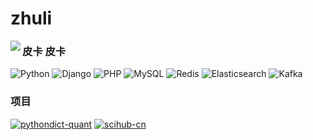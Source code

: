 # zhuli
<img align="left" src="https://github-readme-stats.vercel.app/api?username=Ckend&include_all_commits=true&count_private-true&custom_title=Ckend'%20GitHub%20Stats&line_height=30&show_icons=true&hide_border=true&bg_color=192133&title_color=efb752&icon_color=efb752&text_color=70bed9">

### 皮卡 皮卡

![Python](https://img.shields.io/badge/-Python-192133?style=flat-square&logo=python&logoColor=white)
![Django](https://img.shields.io/badge/-Django-192133?style=flat-square&logo=figma&logoColor=white)
![PHP](https://img.shields.io/badge/-PHP-192133?style=flat-square&logo=figma&logoColor=white)
![MySQL](https://img.shields.io/badge/-MySQL-192133?style=flat-square&logo=mysql&logoColor=white)
![Redis](https://img.shields.io/badge/-Redis-192133?style=flat-square&logo=redis&logoColor=white)
![Elasticsearch](https://img.shields.io/badge/-Elasticsearch-192133?style=flat-square&logo=elasticsearch&logoColor=white)
![Kafka](https://img.shields.io/badge/-Kafka-192133?style=flat-square&logo=apache-kafka&logoColor=white)

### 项目
[![pythondict-quant](https://img.shields.io/badge/pythondict-quant-192133?style=flat-square)](https://github.com/qiupika/zhuli/)
[![scihub-cn](https://img.shields.io/badge/scihub-cn-192133?style=flat-square)](https://github.com/qiupika/zhuli/)

